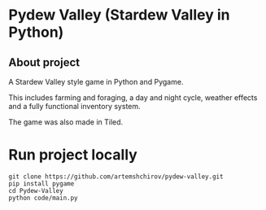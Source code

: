 # Pydew Valley (Stardew Valley in Python)
## About project
A Stardew Valley style game in Python and Pygame.

This includes farming and foraging, a day and night cycle, weather effects and a fully functional inventory system.

The game was also made in Tiled.

# Run project locally
```
git clone https://github.com/artemshchirov/pydew-valley.git
pip install pygame
cd Pydew-Valley
python code/main.py
```
